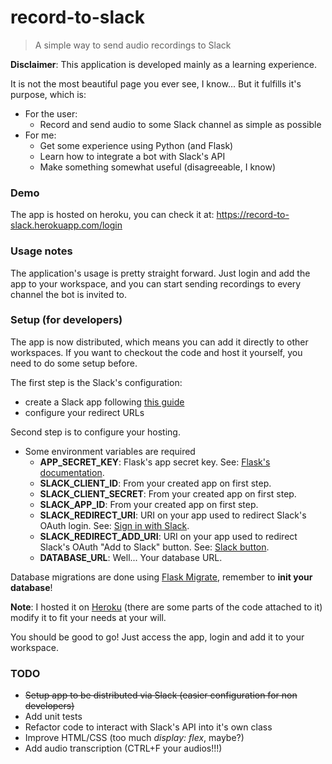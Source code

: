 # record-to-slack
> A simple way to send audio recordings to Slack

**Disclaimer**: This application is developed mainly as a learning experience.

It is not the most beautiful page you ever see, I know... But it fulfills it's purpose, which is:

* For the user:
  * Record and send audio to some Slack channel as simple as possible
* For me:
  * Get some experience using Python (and Flask)
  * Learn how to integrate a bot with Slack's API
  * Make something somewhat useful (disagreeable, I know)

### Demo
The app is hosted on heroku, you can check it at: https://record-to-slack.herokuapp.com/login

### Usage notes
The application's usage is pretty straight forward. Just login and add the app to your workspace, and you can start sending recordings to every channel the bot is invited to.

### Setup (for developers)
The app is now distributed, which means you can add it directly to other workspaces.
If you want to checkout the code and host it yourself, you need to do some setup before.

The first step is the Slack's configuration:
* create a Slack app following [this guide](https://api.slack.com/slack-apps#creating_apps)
* configure your redirect URLs

Second step is to configure your hosting.
* Some environment variables are required
  * **APP_SECRET_KEY**: Flask's app secret key. See: [Flask's documentation](http://flask.pocoo.org/docs/1.0/quickstart/#sessions).
  * **SLACK_CLIENT_ID**: From your created app on first step.
  * **SLACK_CLIENT_SECRET**: From your created app on first step.
  * **SLACK_APP_ID**: From your created app on first step.
  * **SLACK_REDIRECT_URI**: URI on your app used to redirect Slack's OAuth login. See: [Sign in with Slack](https://api.slack.com/docs/sign-in-with-slack).
  * **SLACK_REDIRECT_ADD_URI**: URI on your app used to redirect Slack's OAuth "Add to Slack" button. See: [Slack button](https://api.slack.com/docs/slack-button).
  * **DATABASE_URL**: Well... Your database URL.

Database migrations are done using [Flask Migrate](https://flask-migrate.readthedocs.io/en/latest/), remember to **init your database**!

**Note**: I hosted it on [Heroku](https://www.heroku.com/) (there are some parts of the code attached to it) modify it to fit your needs at your will.

You should be good to go! Just access the app, login and add it to your workspace.

### TODO
* ~~Setup app to be distributed via Slack (easier configuration for non developers)~~
* Add unit tests
* Refactor code to interact with Slack's API into it's own class
* Improve HTML/CSS (too much *display: flex*, maybe?)
* Add audio transcription (CTRL+F your audios!!!)

